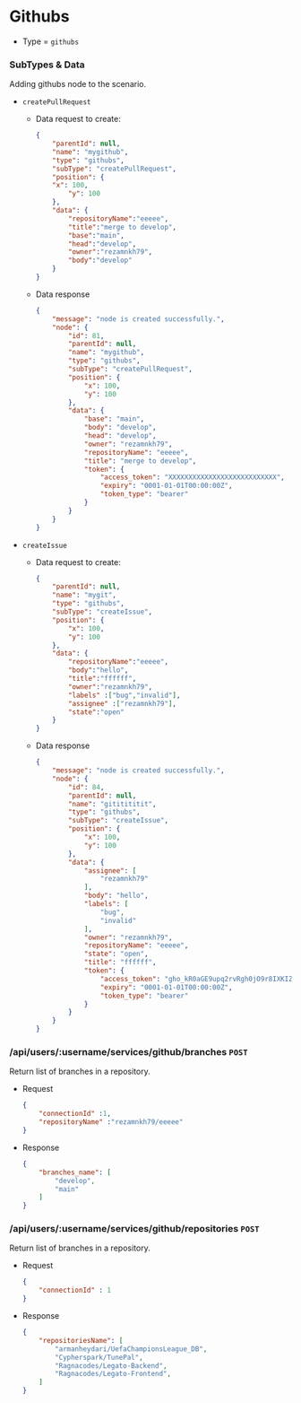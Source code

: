 # Githubs
- Type = `githubs`

### SubTypes & Data
Adding githubs node to the scenario.
- `createPullRequest`
    - Data request to create:
    
        ```json
        {
            "parentId": null,
            "name": "mygithub",
            "type": "githubs",
            "subType": "createPullRequest",
            "position": {
            "x": 100,
                "y": 100
            },
            "data": {
                "repositoryName":"eeeee",
                "title":"merge to develop",
                "base":"main",
                "head":"develop",
                "owner":"rezamnkh79",
                "body":"develop"
            }
        }
        ```
    
    - Data response
        ```json
        {
            "message": "node is created successfully.",
            "node": {
                "id": 81,
                "parentId": null,
                "name": "mygithub",
                "type": "githubs",
                "subType": "createPullRequest",
                "position": {
                    "x": 100,
                    "y": 100
                },
                "data": {
                    "base": "main",
                    "body": "develop",
                    "head": "develop",
                    "owner": "rezamnkh79",
                    "repositoryName": "eeeee",
                    "title": "merge to develop",
                    "token": {
                        "access_token": "XXXXXXXXXXXXXXXXXXXXXXXXXXX",
                        "expiry": "0001-01-01T00:00:00Z",
                        "token_type": "bearer"
                    }
                }
            }
        }
        ```
  
- `createIssue`
    - Data request to create:
        ```json
        {
            "parentId": null,
            "name": "mygit",
            "type": "githubs",
            "subType": "createIssue",
            "position": {
                "x": 100,
                "y": 100
            },
            "data": {
                "repositoryName":"eeeee",
                "body":"hello",
                "title":"ffffff",
                "owner":"rezamnkh79",
                "labels" :["bug","invalid"],
                "assignee" :["rezamnkh79"],
                "state":"open"
            }
        }
        ```
    
    - Data response
        ```json
        {
            "message": "node is created successfully.",
            "node": {
                "id": 84,
                "parentId": null,
                "name": "gititititit",
                "type": "githubs",
                "subType": "createIssue",
                "position": {
                    "x": 100,
                    "y": 100
                },
                "data": {
                    "assignee": [
                        "rezamnkh79"
                    ],
                    "body": "hello",
                    "labels": [
                        "bug",
                        "invalid"
                    ],
                    "owner": "rezamnkh79",
                    "repositoryName": "eeeee",
                    "state": "open",
                    "title": "ffffff",
                    "token": {
                        "access_token": "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",
                        "expiry": "0001-01-01T00:00:00Z",
                        "token_type": "bearer"
                    }
                }
            }
        }
        ```

### /api/users/:username/services/github/branches `POST`
Return list of branches in a repository.

- Request
    ```json
    {
        "connectionId" :1,
        "repositoryName" :"rezamnkh79/eeeee"
    }   
    ```
- Response
    ```json
    {
        "branches_name": [
            "develop",
            "main"
        ]
    }
    ```

### /api/users/:username/services/github/repositories `POST`
Return list of branches in a repository.

- Request
    ```json
    {
        "connectionId" : 1
    }
    ```
- Response
    ```json
    {
        "repositoriesName": [
            "armanheydari/UefaChampionsLeague_DB",
            "Cypherspark/TunePal",
            "Ragnacodes/Legato-Backend",
            "Ragnacodes/Legato-Frontend",
        ]
    }   
    ```